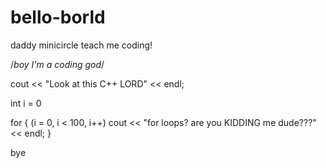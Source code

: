 # bello-borld
daddy minicircle teach me coding!

/*boy I'm a coding god*/

cout << "Look at this C++ LORD" << endl;

int i = 0

for { (i = 0, i < 100, i++)
  cout << "for loops? are you KIDDING me dude???" << endl;
  }
  
  bye
